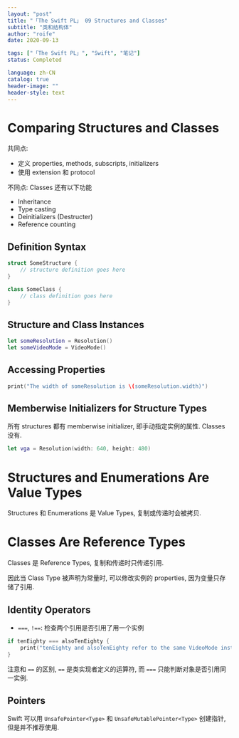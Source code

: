 ```yaml
---
layout: "post"
title: "「The Swift PL」 09 Structures and Classes"
subtitle: "类和结构体"
author: "roife"
date: 2020-09-13

tags: ["「The Swift PL」", "Swift", "笔记"]
status: Completed

language: zh-CN
catalog: true
header-image: ""
header-style: text
---
```


# Comparing Structures and Classes

共同点:
- 定义 properties, methods, subscripts, initializers
- 使用 extension 和 protocol

不同点: Classes 还有以下功能
- Inheritance
- Type casting
- Deinitializers (Destructer)
- Reference counting

## Definition Syntax

```swift
struct SomeStructure {
    // structure definition goes here
}

class SomeClass {
    // class definition goes here
}
```

## Structure and Class Instances

```swift
let someResolution = Resolution()
let someVideoMode = VideoMode()
```

## Accessing Properties

```swift
print("The width of someResolution is \(someResolution.width)")
```

## Memberwise Initializers for Structure Types

所有 structures 都有 memberwise initializer, 即手动指定实例的属性. Classes 没有.

```swift
let vga = Resolution(width: 640, height: 480)
```

# Structures and Enumerations Are Value Types

Structures 和 Enumerations 是 Value Types, 复制或传递时会被拷贝.

# Classes Are Reference Types

Classes 是 Reference Types, 复制和传递时只传递引用.

因此当 Class Type 被声明为常量时, 可以修改实例的 properties, 因为变量只存储了引用.

## Identity Operators

- `===`, `!==`: 检查两个引用是否引用了用一个实例

```swift
if tenEighty === alsoTenEighty {
    print("tenEighty and alsoTenEighty refer to the same VideoMode instance.")
}
```

注意和 `==` 的区别, `==` 是类实现者定义的运算符, 而 `===` 只能判断对象是否引用同一实例.

## Pointers

Swift 可以用 `UnsafePointer<Type>` 和 `UnsafeMutablePointer<Type>` 创建指针, 但是并不推荐使用.
